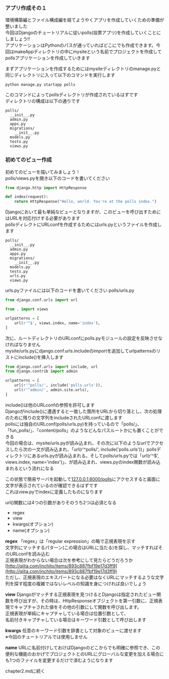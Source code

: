 ### アプリ作成その１
環境構築編とファイル構成編を経てようやくアプリを作成していくための準備が整いました  
今回はDjangoのチュートリアルに従いpolls(投票アプリ)を作成していくことにしましょう!!  
アプリケーションはPythonのパスが通っていればどこにでも作成できます。今回はmakeAppディレクトリの中にmysiteという名前でプロジェクトを作成してpollsアプリケーションを作成していきます  

まずアプリケーションを作成するためにはmysiteディレクトリのmanage.pyと同じディレクトリに入って以下のコマンドを実行します
```
python manage.py startapp polls
```
このコマンドによってpollsディレクトリが作成されているはずです  
ディレクトリの構成は以下の通りです  
```
polls/
  __init__.py
  admin.py
  apps.py
  migrations/
    __init__.py
  models.py
  tests.py
  views.py
```

### 初めてのビュー作成
初めてのビューを描いてみましょう！  
polls/views.pyを開き以下のコードを書いてください

```python:views.py
from django.http import HttpResponse

def index(request):
    return HttpResponse("Hello, world. You're at the polls index.")
```

Djangoにおいて最も単純なビューとなりますが、このビューを呼び出すためにはURLを対応付けする必要があります  
pollsディレクトにURLconfを作成するためにはurls.pyというファイルを作成します
```
polls/
  __init__.py
  admin.py
  apps.py
  migrations/
    __init__.py
  models.py
  tests.py
  urls.py
  views.py
```
urls.pyファイルには以下のコードを書いてください
polls/urls.py

```python:urls.py
from django.conf.urls import url

from . import views

urlpatterns = [
    url(r'^$', views.index, name='index'),
]
```

次に、ルートディレクトリのURLconfにpolls.pyモジュールの設定を反映させなければなりません  
mysite/urls.pyにdjango.conf.urls.includeのimportを追加してurlpatternsのリストにinclude()を挿入します

```python:urls.py
from django.conf.urls import include, url
from django.contrib import admin

urlpatterns = [
    url(r'^polls/', include('polls.urls')),
    url(r'^admin/', admin.site.urls),
]
```

include()は他のURLconfの参照を許可します  
Djangoがinclude()に遭遇すると一致した箇所をURLから切り落とし、次の処理のために残りの文字列をincludeされたURLconfに渡します  
pollsには独自のURLconf(polls/urls.py)を持っているので「polls/」、「fun_polls/」、「content/polls」のようなどんなパスルートかにも置くことができる  
今回の場合は、mysite/urls.pyが読み込まれ、その次に以下のようなurlでアクセスしたら次の一文が読み込まれ、「url(r'^polls/', include('polls.urls'))」pollsディレクトリにあるurls.pyが読み込まれる。そしてpolls/urls.pyでは「url(r'^$', views.index, name='index')」、が読み込まれ、views.pyのindex関数が読み込まれるという流れになる  

この状態で簡易サーバを起動して[127.0.0.1:8000/polls](127.0.0.1:8000/polls)にアクセスすると画面に文字が表示されているのが確認できるはずです  
これはview.pyでindexに定義したものになります  

url()関数には4つの引数がありそのうち2つは必須となる  
- regex
- view
- kwargs(オプション)
- name(オプション)

**regex**
「regex」は「regular expression」の略で正規表現を示す  
文字列にマッチするパターン(この場合はURLに当たる)を探し、マッチすればそのURLconfを読み込む  
正規表現がわからない場合は次を参考にして見たらどうだろうか[http://qiita.com/jnchito/items/893c887fbf19e17d3ff9](http://qiita.com/jnchito/items/893c887fbf19e17d3ff9)  
ただし、正規表現のエキスパートになる必要はなくURLにマッチするような文字列を探す程度の複雑ではないレベルの知識を身につければ良いでしょう  

**view**
Djangoがマッチする正規表現を見つけるとDjangoは指定されたビュー関数を呼び出すが、その時は、HttpResponseオブジェクトを第一引数に、正規表現でキャプチャされた値をその他の引数にして関数を呼び出します。  
正規表現が単純にキャプチャしている場合は位置引数として、  
名前付きキャプチャしている場合はキーワード引数として呼び出します  

**kwargs**
任意のキーワード引数を辞書として対象のビューに渡せます  
※今回のチュートリアルでは使用しません  

**name**
URLに名前付けしておけばDjangoのどこからでも明確に参照でき、この便利な機能のおかげでプロジェクトとのURLにグローバルな変更を加える場合にも1つのファイルを変更するだけで済むようになります  

chapter2.mdに続く
